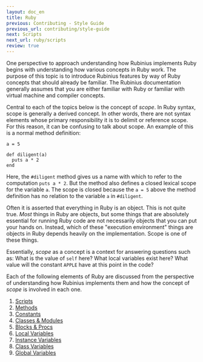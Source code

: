 ```yaml
---
layout: doc_en
title: Ruby
previous: Contributing - Style Guide
previous_url: contributing/style-guide
next: Scripts
next_url: ruby/scripts
review: true
---
```


One perspective to approach understanding how Rubinius implements Ruby begins
with understanding how various concepts in Ruby work. The purpose of this
topic is to introduce Rubinius features by way of Ruby concepts that should
already be familiar. The Rubinius documentation generally assumes that you are
either familiar with Ruby or familiar with virtual machine and compiler
concepts.

Central to each of the topics below is the concept of _scope_. In Ruby syntax,
scope is generally a derived concept. In other words, there are not syntax
elements whose primary responsibility it is to delimit or reference scope. For
this reason, it can be confusing to talk about scope. An example of this is a
normal method definition:

    a = 5

    def diligent(a)
      puts a * 2
    end

Here, the `#diligent` method gives us a name with which to refer to the
computation `puts a * 2`. But the method also defines a closed lexical scope
for the variable `a`. The scope is closed because the `a = 5` above the method
definition has no relation to the variable `a` in `#diligent`.

Often it is asserted that everything in Ruby is an object. This is not quite
true. _Most_ things in Ruby are objects, but some things that are absolutely
essential for running Ruby code are not necessarily objects that you can put
your hands on. Instead, which of these "execution environment" things are
objects in Ruby depends heavily on the implementation. Scope is one of these
things.

Essentially, _scope_ as a concept is a context for answering questions such
as: What is the value of `self` here? What local variables exist here? What
value will the constant `APPLE` have at this point in the code?

Each of the following elements of Ruby are discussed from the perspective of
understanding how Rubinius implements them and how the concept of _scope_ is
involved in each one.

1. [Scripts](ruby/scripts.markdown)
1. [Methods](ruby/methods.markdown)
1. [Constants](ruby/constants.markdown)
1. [Classes & Modules](ruby/classes-and-modules.markdown)
1. [Blocks & Procs](ruby/blocks-and-procs.markdown)
1. [Local Variables](ruby/local-variables.markdown)
1. [Instance Variables](ruby/instance-variables.markdown)
1. [Class Variables](ruby/class-variables.markdown)
1. [Global Variables](ruby/global-variables.markdown)
